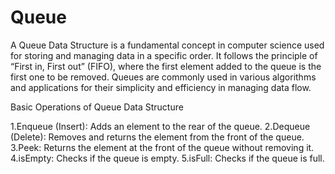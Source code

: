 # Queue

A Queue Data Structure is a fundamental concept in computer science used for storing and managing data in a specific order. It follows the principle of “First in, First out” (FIFO), where the first element added to the queue is the first one to be removed. Queues are commonly used in various algorithms and applications for their simplicity and efficiency in managing data flow.

Basic Operations of Queue Data Structure

1.Enqueue (Insert): Adds an element to the rear of the queue.
2.Dequeue (Delete): Removes and returns the element from the front of the queue.
3.Peek: Returns the element at the front of the queue without removing it.
4.isEmpty: Checks if the queue is empty.
5.isFull: Checks if the queue is full.
